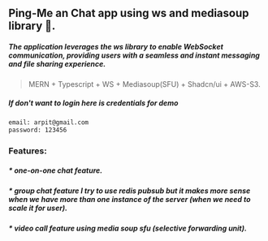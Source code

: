 ## Ping-Me an Chat app using ws and mediasoup library 🚀.

##### The application leverages the ws library to enable WebSocket communication, providing users with a seamless and instant messaging and file sharing experience.

> MERN + Typescript + WS + Mediasoup(SFU) + Shadcn/ui + AWS-S3.

##### If don't want to login here is credentials for demo
 ```bash
email: arpit@gmail.com
password: 123456
```
### Features:

##### \* one-on-one chat feature.

##### \* group chat feature I try to use redis pubsub but it makes more sense when we have more than one instance of the server (when we need to scale it for user).

##### \* video call feature using media soup sfu (selective forwarding unit).
